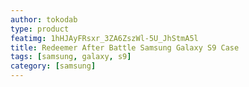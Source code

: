 ```yaml
---
author: tokodab
type: product
featimg: 1hHJAyFRsxr_3ZA6ZszWl-5U_JhStmA5l
title: Redeemer After Battle Samsung Galaxy S9 Case
tags: [samsung, galaxy, s9]
category: [samsung]
---
```

